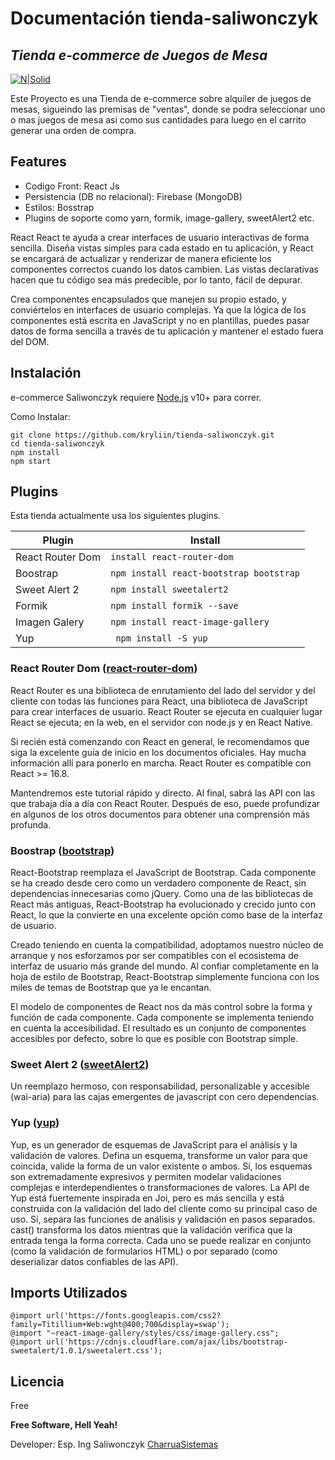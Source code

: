 # Documentación tienda-saliwonczyk
## _Tienda e-commerce de Juegos de Mesa_
[![N|Solid](https://camo.githubusercontent.com/42052a7bb5e9e14d95dea81478a4bd99516ae4442bcae43d835b1924ec4d0421/68747470733a2f2f696d672e736869656c64732e696f2f62616467652f4c696e6b6564496e2d696e666f726d6174696f6e616c3f7374796c653d666f722d7468652d6261646765266c6f676f3d6c696e6b6564696e266c6f676f436f6c6f723d66666626636f6c6f723d323332373264)](https://www.linkedin.com/in/christian-saliwonczyk-59250b52/)

Este Proyecto es una Tienda de e-commerce sobre alquiler de juegos de mesas, sigueindo las premisas de "ventas", donde se podra seleccionar uno o mas juegos de mesa asi como sus cantidades para luego en el carrito generar una orden de compra.

## Features

- Codigo Front: React Js
- Persistencia (DB no relacional): Firebase (MongoDB)
- Estilos: Bosstrap
- Plugins de soporte como yarn, formik, image-gallery, sweetAlert2 etc.


React React te ayuda a crear interfaces de usuario interactivas de forma sencilla. Diseña vistas simples para cada estado en tu aplicación, y React se encargará de actualizar y renderizar de manera eficiente los componentes correctos cuando los datos cambien. Las vistas declarativas hacen que tu código sea más predecible, por lo tanto, fácil de depurar. 

Crea componentes encapsulados que manejen su propio estado, y conviértelos en interfaces de usuario complejas. Ya que la lógica de los componentes está escrita en JavaScript y no en plantillas, puedes pasar datos de forma sencilla a través de tu aplicación y mantener el estado fuera del DOM.

## Instalación

e-commerce Saliwonczyk requiere [Node.js](https://nodejs.org/) v10+ para correr.

Como Instalar:
```
git clone https://github.com/kryliin/tienda-saliwonczyk.git
cd tienda-saliwonczyk
npm install
npm start
```

## Plugins

Esta tienda actualmente usa los siguientes plugins.

| Plugin | Install |
| ------ | ------ |
| React Router Dom |```install react-router-dom ```|
| Boostrap | ```npm install react-bootstrap bootstrap```|
| Sweet Alert 2 | ```npm install sweetalert2 ```|
| Formik |```npm install formik --save``` |
| Imagen Galery |```npm install react-image-gallery ```|
| Yup | ``` npm install -S yup``` |

### React Router Dom  ([react-router-dom])

React Router es una biblioteca de enrutamiento del lado del servidor y del cliente con todas las funciones para React, una biblioteca de JavaScript para crear interfaces de usuario. React Router se ejecuta en cualquier lugar React se ejecuta; en la web, en el servidor con node.js y en React Native.

Si recién está comenzando con React en general, le recomendamos que siga la excelente guía de inicio en los documentos oficiales. Hay mucha información allí para ponerlo en marcha. React Router es compatible con React >= 16.8.

Mantendremos este tutorial rápido y directo. Al final, sabrá las API con las que trabaja día a día con React Router. Después de eso, puede profundizar en algunos de los otros documentos para obtener una comprensión más profunda.

### Boostrap ([bootstrap])

React-Bootstrap reemplaza el JavaScript de Bootstrap. Cada componente se ha creado desde cero como un verdadero componente de React, sin dependencias innecesarias como jQuery. Como una de las bibliotecas de React más antiguas, React-Bootstrap ha evolucionado y crecido junto con React, lo que la convierte en una excelente opción como base de la interfaz de usuario.

Creado teniendo en cuenta la compatibilidad, adoptamos nuestro núcleo de arranque y nos esforzamos por ser compatibles con el ecosistema de interfaz de usuario más grande del mundo. Al confiar completamente en la hoja de estilo de Bootstrap, React-Bootstrap simplemente funciona con los miles de temas de Bootstrap que ya le encantan.

El modelo de componentes de React nos da más control sobre la forma y función de cada componente. Cada componente se implementa teniendo en cuenta la accesibilidad. El resultado es un conjunto de componentes accesibles por defecto, sobre lo que es posible con Bootstrap simple.

### Sweet Alert 2 ([sweetAlert2])

Un reemplazo hermoso, con responsabilidad, personalizable y accesible (wai-aria) para las cajas emergentes de javascript con cero dependencias.
 
### Yup ([yup])

Yup, es un generador de esquemas de JavaScript para el análisis y la validación de valores. Defina un esquema, transforme un valor para que coincida, valide la forma de un valor existente o ambos. Sí, los esquemas son extremadamente expresivos y permiten modelar validaciones complejas e interdependientes o transformaciones de valores.
La API de Yup está fuertemente inspirada en Joi, pero es más sencilla y está construida con la validación del lado del cliente como su principal caso de uso. Sí, separa las funciones de análisis y validación en pasos separados. cast() transforma los datos mientras que la validación verifica que la entrada tenga la forma correcta. Cada uno se puede realizar en conjunto (como la validación de formularios HTML) o por separado (como deserializar datos confiables de las API).

## Imports Utilizados

```
@import url('https://fonts.googleapis.com/css2?family=Titillium+Web:wght@400;700&display=swap');
@import "~react-image-gallery/styles/css/image-gallery.css";
@import url('https://cdnjs.cloudflare.com/ajax/libs/bootstrap-sweetalert/1.0.1/sweetalert.css');
```

## Licencia
Free

**Free Software, Hell Yeah!**

Developer: Esp. Ing Saliwonczyk
[CharruaSistemas]

[//]: # 

   [CharruaSistemas]: <http://charruasistemas.com.uy/>
   [react-router-dom]: <https://reactrouter.com/>
   [bootstrap]: <https://react-bootstrap.netlify.app/getting-started/introduction>
   [sweetAlert2]: <https://sweetalert2.github.io/>
    [yup]: <https://www.npmjs.com/package/yup>
 


